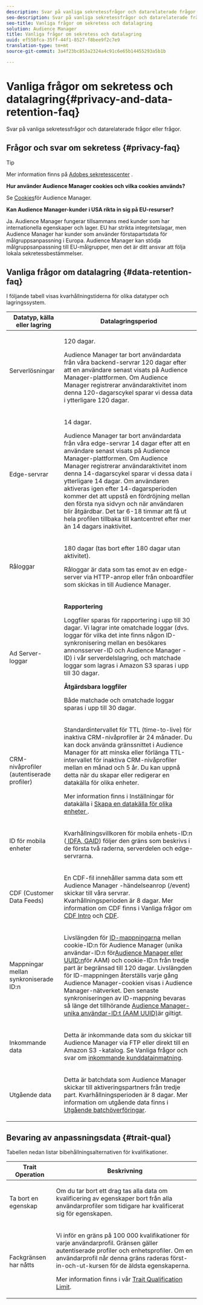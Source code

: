 ```yaml
---
description: Svar på vanliga sekretessfrågor och datarelaterade frågor eller frågor.
seo-description: Svar på vanliga sekretessfrågor och datarelaterade frågor eller frågor.
seo-title: Vanliga frågor om sekretess och datalagring
solution: Audience Manager
title: Vanliga frågor om sekretess och datalagring
uuid: ef558fca-35ff-44f1-8527-f8bee9f2c7e9
translation-type: tm+mt
source-git-commit: 3a4f23bc853a2324a4c91c6e65b14455293a5b1b

---
```



# Vanliga frågor om sekretess och datalagring{#privacy-and-data-retention-faq}

Svar på vanliga sekretessfrågor och datarelaterade frågor eller frågor.

<!-- faq_privacy.xml -->

## Frågor och svar om sekretess {#privacy-faq}

>[!TIP]
>
>Mer information finns på [Adobes sekretesscenter](https://www.adobe.com/privacy.html) .

**Hur använder Audience Manager cookies och vilka cookies används?**

Se [Cookies](https://marketing.adobe.com/resources/help/en_US/whitepapers/cookies/cookies_am.html)för Audience Manager.

**Kan Audience Manager-kunder i USA rikta in sig på EU-resurser?**

Ja. Audience Manager fungerar tillsammans med kunder som har internationella egenskaper och lager. EU har strikta integritetslagar, men Audience Manager har kunder som använder förstapartsdata för målgruppsanpassning i Europa. Audience Manager kan stödja målgruppsanpassning till EU-målgrupper, men det är ditt ansvar att följa lokala sekretessbestämmelser.

<!-- 

<p> <b>Why does the IP address need to be removed from log files?</b> </p> 
<p>While still an open question in the US, regulators in Europe consider IP addresses as personally identifiable information (PII). As a result, companies that collect IP addresses in the EU are subject to strict data processing requirements. To support expansion into the EU, and help reduce compliance requirements for our customers, we remove IP addresses from log files. Also, this change addresses where we believe industry self-regulation and legally required regulations are moving within the United States. Removing IP addresses is a proactive change that will help Audience Manager (and our partners) comply with existing and future PII-related legislation. </p>

 -->

## Vanliga frågor om datalagring {#data-retention-faq}

I följande tabell visas kvarhållningstiderna för olika datatyper och lagringssystem.

<table id="table_21C0B13A57A44DE0999FB33F363C88F6"> 
 <thead> 
  <tr> 
   <th colname="col1" class="entry"> Datatyp, källa eller lagring </th> 
   <th colname="col2" class="entry"> Datalagringsperiod </th> 
  </tr> 
 </thead>
 <tbody> 
  <tr> 
   <td colname="col1"> <p>Serverlösningar </p> </td> 
   <td colname="col2"> <p>120 dagar. </p> <p> Audience Manager tar bort användardata från våra backend-servrar 120 dagar efter att en användare senast visats på Audience Manager-plattformen. Om <span class="keyword"> Audience Manager</span> registrerar användaraktivitet inom denna 120-dagarscykel sparar vi dessa data i ytterligare 120 dagar. </p> </td> 
  </tr> 
  <tr> 
   <td colname="col1"> <p>Edge-servrar </p> </td> 
   <td colname="col2"> <p> 14 dagar. </p> <p>Audience Manager tar bort användardata från våra edge-servrar 14 dagar efter att en användare senast visats på Audience Manager-plattformen. Om <span class="keyword"> Audience Manager</span> registrerar användaraktivitet inom denna 14-dagarscykel sparar vi dessa data i ytterligare 14 dagar. Om användaren aktiveras igen efter 14-dagarsperioden kommer det att uppstå en fördröjning mellan den första nya sidvyn och när användaren blir åtgärdbar. Det tar 6-18 timmar att få ut hela profilen tillbaka till kantcentret efter mer än 14 dagars inaktivitet. </p> </td> 
  </tr> 
  <tr> 
   <td colname="col1"> <p>Råloggar </p> </td> 
   <td colname="col2"> <p>180 dagar (tas bort efter 180 dagar utan aktivitet). </p> <p>Råloggar är data som tas emot av en edge-server via HTTP-anrop eller från onboardfiler som skickas in till <span class="keyword"> Audience Manager</span>. </p> </td> 
  </tr> 
  <tr> 
   <td colname="col1"> <p>Ad Server-loggar </p> </td> 
   <td colname="col2"> <p><b>Rapportering</b> </p> <p>Loggfiler sparas för rapportering i upp till 30 dagar. Vi lagrar inte omatchade loggar (dvs. loggar för vilka det inte finns någon ID-synkronisering mellan en besökares annonsserver-ID och <span class="keyword"> Audience Manager</span> -ID) i vår serverdelslagring, och matchade loggar som lagras i <span class="keyword"> Amazon S3</span> sparas i upp till 30 dagar. </p> <p><b>Åtgärdsbara loggfiler</b> </p> <p>Både matchade och omatchade loggar sparas i upp till 30 dagar. </p> </td> 
  </tr> 
  <tr> 
   <td colname="col1"> <p>CRM-nivåprofiler (autentiserade profiler) </p> </td> 
   <td colname="col2"> <p>Standardintervallet för TTL (time-to-live) för inaktiva CRM-nivåprofiler är 24 månader. Du kan dock använda gränssnittet i Audience Manager för att minska eller förlänga TTL-intervallet för inaktiva CRM-nivåprofiler mellan en månad och 5 år. Du kan uppnå detta när du skapar eller redigerar en datakälla för olika enheter.</p> <p>Mer information finns i Inställningar för datakälla i <a href="../features/profile-merge-rules/merge-rules-start.md#settings"> Skapa en datakälla för olika enheter </a>.</p> </td> 
  </tr> 
  <tr> 
   <td colname="col1"> <p>ID för mobila enheter </p> </td> 
   <td colname="col2"> <p>Kvarhållningsvillkoren för mobila enhets-ID:n (<a href="../reference/ids-in-aam.md"> IDFA, GAID</a>) följer den gräns som beskrivs i de första två raderna, serverdelen och edge-servrarna. </p> </td> 
  </tr> 
  <tr> 
   <td colname="col1"> <p>CDF (Customer Data Feeds) </p> </td> 
   <td colname="col2"> <p>En CDF-fil innehåller samma data som ett <span class="keyword"> Audience Manager</span> -händelseanrop (/event) skickar till våra servrar. Kvarhållningsperioden är 8 dagar. Mer information om CDF finns i Vanliga frågor om <a href="../features/cdf-files.md"> CDF Intro</a> och <a href="../faq/faq-cdf.md"> CDF</a>. </p> </td> 
  </tr> 
  <tr> 
   <td colname="col1"> <p>Mappningar mellan synkroniserade ID:n </p> </td> 
   <td colname="col2"> <p>Livslängden för <a href="../features/administration/usage-limits.md#id-mapping-limits"> ID-mappningarna</a> mellan cookie-ID:n för Audience Manager (unika användar-ID:n för<a href="../reference/ids-in-aam.md">Audience Manager eller UUID:n</a>för AAM) och cookie-ID:n från tredje part är begränsad till 120 dagar. Livslängden för ID-mappningen återställs varje gång Audience Manager-cookien visas i Audience Manager-nätverket. Den senaste synkroniseringen av ID-mappning bevaras så länge det tillhörande <a href="../reference/ids-in-aam.md">Audience Manager-unika användar-ID:t (AAM UUID)</a>är giltigt.</p></td> 
  </tr> 
  <tr> 
   <td colname="col1"> <p>Inkommande data </p> </td> 
   <td colname="col2"> <p>Detta är inkommande data som du skickar till <span class="keyword"> Audience Manager</span> via FTP eller direkt till en <span class="keyword"> Amazon S3</span> -katalog. Se Vanliga frågor och svar om <a href="../faq/faq-inbound-data-ingestion.md"> inkommande kunddatainmatning</a>. </p> </td> 
  </tr> 
  <tr> 
   <td colname="col1"> <p>Utgående data </p> </td> 
   <td colname="col2"> <p>Detta är batchdata som <span class="keyword"> Audience Manager</span> skickar till aktiveringspartners från tredje part. Kvarhållningsperioden är 8 dagar. Mer information om utgående data finns i <a href="../integration/receiving-audience-data/batch-outbound-transfers/outbound-file-name-contents.md"> Utgående batchöverföringar</a>. </p> </td> 
  </tr> 
 </tbody> 
</table>

## Bevaring av anpassningsdata {#trait-qual}

Tabellen nedan listar bibehållningsalternativen för kvalifikationer.

<table id="table_7FB42BEF138540AAB6869995C1AB8D3F"> 
 <thead> 
  <tr> 
   <th colname="col1" class="entry"> Trait Operation </th> 
   <th colname="col2" class="entry"> Beskrivning </th> 
  </tr>
 </thead>
 <tbody> 
  <tr> 
   <td colname="col1"> <p>Ta bort en egenskap </p> </td> 
   <td colname="col2"> <p>Om du tar bort ett drag tas alla data om kvalificering av egenskaper bort från alla användarprofiler som tidigare har kvalificerat sig för egenskapen. </p> </td> 
  </tr> 
  <tr> 
   <td colname="col1"> <p>Fackgränsen har nåtts </p> </td> 
   <td colname="col2"> <p>Vi inför en gräns på 100 000 kvalifikationer för varje användarprofil. Gränsen gäller autentiserade profiler och enhetsprofiler. Om en användarprofil når denna gräns raderas först-in-och-ut-kursen för de äldsta egenskaperna. </p> <p>Mer information finns i vår <a href="../features/traits/trait-qualification-reference.md#trait-qualification-limit"> Trait Qualification Limit</a>. </p> </td> 
  </tr> 
 </tbody> 
</table>

